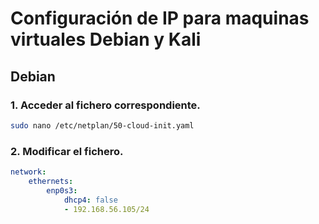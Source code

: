 # Configuración de IP para maquinas virtuales Debian y Kali

## Debian

### 1. Acceder al fichero correspondiente.

```bash 
sudo nano /etc/netplan/50-cloud-init.yaml
```

### 2. Modificar el fichero.

```yaml
network:
    ethernets:
        enp0s3:
            dhcp4: false
            - 192.168.56.105/24
```

